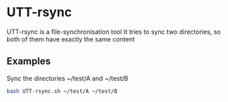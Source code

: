 UTT-rsync
========

UTT-rsync is a file-synchronisation tool
It tries to sync two directories, so both of them have exactly the same content

## Examples

Sync the directories ~/test/A and ~/test/B
```bash
bash UTT-rsync.sh ~/test/A ~/test/B
```

